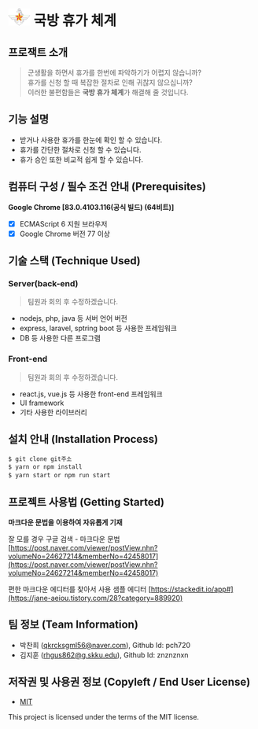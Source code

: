 # <img src=https://github.com/osamhack2021/web_MilitaryVacationSystem_ParkChanHee/blob/main/WEB/mnd_logo_signature.gif height=35px;> 국방 휴가 체계


## 프로잭트 소개
> 군생활을 하면서 휴가를 한번에 파악하기가 어렵지 않습니까?<br/>
> 휴가를 신청 할 때 복잡한 절차로 인해 귀찮지 않으십니까?<br/>
> 이러한 불편함들은 **국방 휴가 체계**가 해결해 줄 것입니다. 


## 기능 설명
 - 받거나 사용한 휴가를 한눈에 확인 할 수 있습니다.
 - 휴가를 간단한 절차로 신청 할 수 있습니다.
 - 휴가 승인 또한 비교적 쉽게 할 수 있습니다.

## 컴퓨터 구성 / 필수 조건 안내 (Prerequisites)

**Google Chrome [83.0.4103.116(공식 빌드) (64비트)]**
- [x] ECMAScript 6 지원 브라우저
- [x] Google Chrome 버전 77 이상

## 기술 스택 (Technique Used) 
### Server(back-end)
 >팀원과 회의 후 수정하겠습니다.
 - nodejs, php, java 등 서버 언어 버전 
 - express, laravel, sptring boot 등 사용한 프레임워크 
 - DB 등 사용한 다른 프로그램 
 
### Front-end
 >팀원과 회의 후 수정하겠습니다.
 -  react.js, vue.js 등 사용한 front-end 프레임워크 
 -  UI framework
 - 기타 사용한 라이브러리
 
## 설치 안내 (Installation Process)
```bash
$ git clone git주소
$ yarn or npm install
$ yarn start or npm run start
```

## 프로젝트 사용법 (Getting Started)
**마크다운 문법을 이용하여 자유롭게 기재**

잘 모를 경우
구글 검색 - 마크다운 문법
[https://post.naver.com/viewer/postView.nhn?volumeNo=24627214&memberNo=42458017](https://post.naver.com/viewer/postView.nhn?volumeNo=24627214&memberNo=42458017)

 편한 마크다운 에디터를 찾아서 사용
 샘플 에디터 [https://stackedit.io/app#](https://jane-aeiou.tistory.com/28?category=889920)
 
## 팀 정보 (Team Information)
- 박찬희 (qkrcksgml56@naver.com), Github Id: pch720
- 김지훈 (rhgus862@g.skku.edu), Github Id: znznznxn
## 저작권 및 사용권 정보 (Copyleft / End User License)
 * [MIT](https://github.com/osamhack2021/web_MilitaryVacationSystem_ParkChanHee/blob/main/LICENSE)

This project is licensed under the terms of the MIT license.
